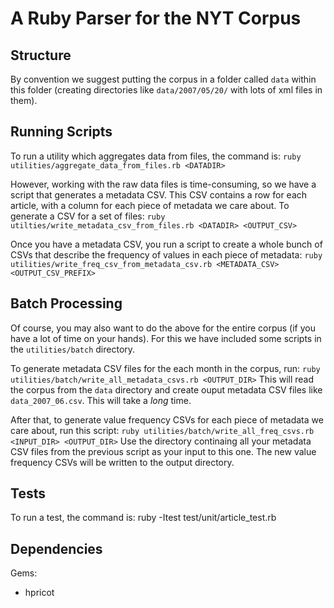 
A Ruby Parser for the NYT Corpus
================================

Structure
---------

By convention we suggest putting the corpus in a folder called `data`
within this folder (creating directories like `data/2007/05/20/` with
lots of xml files in them).

Running Scripts
---------------

To run a utility which aggregates data from files, the command is:
`ruby utilities/aggregate_data_from_files.rb <DATADIR>`

However, working with the raw data files is time-consuming, so we have a 
script that generates a metadata CSV.  This CSV contains a row for 
each article, with a column for each piece of metadata we care 
about.  To generate a CSV for a set of files:
`ruby utilties/write_metadata_csv_from_files.rb <DATADIR> <OUTPUT_CSV>`

Once you have a metadata CSV, you run a script to create a whole 
bunch of CSVs that describe the frequency of values in each piece 
of metadata:
`ruby utilities/write_freq_csv_from_metadata_csv.rb <METADATA_CSV> <OUTPUT_CSV_PREFIX>`

Batch Processing
----------------

Of course, you may also want to do the above for the entire corpus
(if you have a lot of time on your hands).  For this we have included 
some scripts in the `utilities/batch` directory.

To generate metadata CSV files for the each month in the corpus, run:
`ruby utilities/batch/write_all_metadata_csvs.rb <OUTPUT_DIR>`
This will read the corpus from the `data` directory and create ouput 
metadata CSV files like `data_2007_06.csv`.  This will take a *long*
time.

After that, to generate value frequency CSVs for each piece of metadata we care 
about, run this script:
`ruby utilities/batch/write_all_freq_csvs.rb <INPUT_DIR> <OUTPUT_DIR>`
Use the directory continaing all your metadata CSV files from the previous 
script as your input to this one. The new value frequency CSVs will be written
to the output directory.

Tests
-----

To run a test, the command is:
  ruby -Itest test/unit/article_test.rb


Dependencies
------------

Gems:
- hpricot

